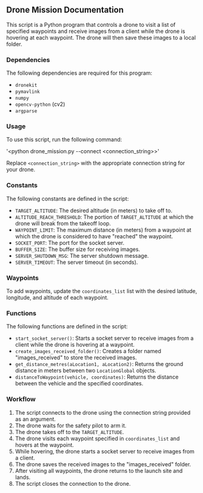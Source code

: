 ## Drone Mission Documentation

This script is a Python program that controls a drone to visit a list of specified waypoints and receive images from a client while the drone is hovering at each waypoint. The drone will then save these images to a local folder.

### Dependencies
The following dependencies are required for this program:
- `dronekit`
- `pymavlink`
- `numpy`
- `opencv-python` (cv2)
- `argparse`

### Usage
To use this script, run the following command:

'<python drone_mission.py --connect <connection_string>>'

Replace `<connection_string>` with the appropriate connection string for your drone.

### Constants

The following constants are defined in the script:

- `TARGET_ALTITUDE`: The desired altitude (in meters) to take off to.
- `ALTITUDE_REACH_THRESHOLD`: The portion of `TARGET_ALTITUDE` at which the drone will break from the takeoff loop.
- `WAYPOINT_LIMIT`: The maximum distance (in meters) from a waypoint at which the drone is considered to have "reached" the waypoint.
- `SOCKET_PORT`: The port for the socket server.
- `BUFFER_SIZE`: The buffer size for receiving images.
- `SERVER_SHUTDOWN_MSG`: The server shutdown message.
- `SERVER_TIMEOUT`: The server timeout (in seconds).

### Waypoints
To add waypoints, update the `coordinates_list` list with the desired latitude, longitude, and altitude of each waypoint.

### Functions

The following functions are defined in the script:

- `start_socket_server()`: Starts a socket server to receive images from a client while the drone is hovering at a waypoint.
- `create_images_received_folder()`: Creates a folder named "images_received" to store the received images.
- `get_distance_metres(aLocation1, aLocation2)`: Returns the ground distance in meters between two `LocationGlobal` objects.
- `distanceToWaypoint(vehicle, coordinates)`: Returns the distance between the vehicle and the specified coordinates.

### Workflow

1. The script connects to the drone using the connection string provided as an argument.
2. The drone waits for the safety pilot to arm it.
3. The drone takes off to the `TARGET_ALTITUDE`.
4. The drone visits each waypoint specified in `coordinates_list` and hovers at the waypoint.
5. While hovering, the drone starts a socket server to receive images from a client.
6. The drone saves the received images to the "images_received" folder.
7. After visiting all waypoints, the drone returns to the launch site and lands.
8. The script closes the connection to the drone.

